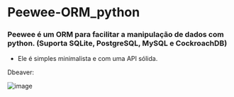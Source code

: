 # Peewee-ORM_python


### Peewee é um ORM para facilitar a manipulação de dados com python.  (Suporta SQLite, PostgreSQL, MySQL e CockroachDB)

- Ele é simples minimalista e com uma API sólida.

Dbeaver:

![image](https://user-images.githubusercontent.com/43301551/204045115-9e24d1f3-c2ed-4845-9aeb-03b6f10ee56f.png)


